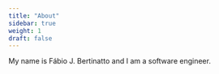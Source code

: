 ```yaml
---
title: "About"
sidebar: true
weight: 1
draft: false
---
```


My name is Fábio J. Bertinatto and I am a software engineer.

